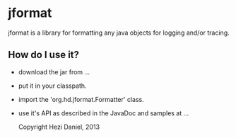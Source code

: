 jformat
=======
jformat is a library for formatting any java objects for logging and/or tracing.

How do I use it?
----------------
* download the jar from ...
* put it in your classpath.
* import the 'org.hd.jformat.Formatter' class.
* use it's API as described in the JavaDoc and samples at ...

	Copyright Hezi Daniel, 2013
